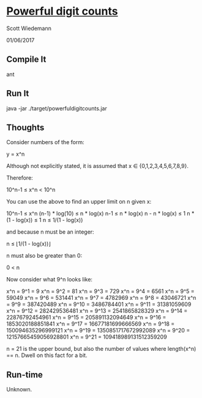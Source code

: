 # [Powerful digit counts](http://projecteuler.net/problem=63)
Scott Wiedemann

01/06/2017

## Compile It
ant

## Run It
java -jar ./target/powerfuldigitcounts.jar

## Thoughts
Consider numbers of the form:

y = x^n

Although not explicitly stated, it is assumed that x ∈ {0,1,2,3,4,5,6,7,8,9}.

Therefore:

10^n-1 ≤ x^n < 10^n

You can use the above to find an upper limit on n given x:

10^n-1 ≤ x^n
(n-1) * log(10) ≤ n * log(x)
n-1 ≤ n * log(x)
n - n * log(x) ≤ 1
n * (1 - log(x)) ≤ 1
n ≤ 1/(1 - log(x))

and because n must be an integer:

n ≤ ⌊1/(1 - log(x))⌋

n must also be greater than 0:

0 < n

Now consider what 9^n looks like:

x^n = 9^1 = 9
x^n = 9^2 = 81
x^n = 9^3 = 729
x^n = 9^4 = 6561
x^n = 9^5 = 59049
x^n = 9^6 = 531441
x^n = 9^7 = 4782969
x^n = 9^8 = 43046721
x^n = 9^9 = 387420489
x^n = 9^10 = 3486784401
x^n = 9^11 = 31381059609
x^n = 9^12 = 282429536481
x^n = 9^13 = 2541865828329
x^n = 9^14 = 22876792454961
x^n = 9^15 = 205891132094649
x^n = 9^16 = 1853020188851841
x^n = 9^17 = 16677181699666569
x^n = 9^18 = 150094635296999121
x^n = 9^19 = 1350851717672992089
x^n = 9^20 = 12157665459056928801
x^n = 9^21 = 109418989131512359209

n = 21 is the upper bound, but also the number of values where length(x^n) == n.  Dwell on this fact for a bit.

## Run-time
Unknown.
